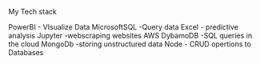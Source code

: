 My Tech stack

PowerBI          - VIsualize Data
MicrosoftSQL    -Query data
Excel            - predictive analysis
Jupyter           -webscraping websites
AWS DybamoDB     -SQL queries in the cloud
MongoDb          -storing unstructured data
Node              - CRUD opertions to Databases
